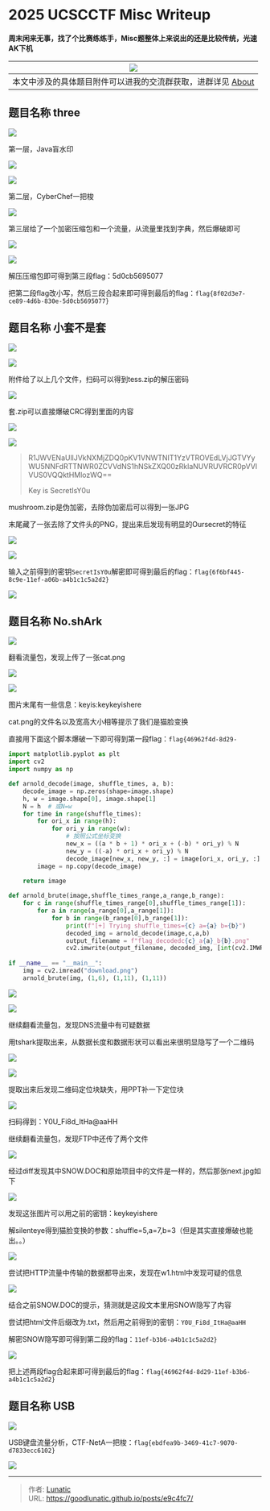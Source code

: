 # 2025 UCSCCTF Misc Writeup

**周末闲来无事，找了个比赛练练手，Misc题整体上来说出的还是比较传统，光速AK下机**
<!--more-->

|                 ![](imgs/image-20250420211547450.png)<br>                 |
| :-----------------------------------------------------------------------: |
| 本文中涉及的具体题目附件可以进我的交流群获取，进群详见 [About](https://goodlunatic.github.io/about/) |

## 题目名称 three

![](imgs/image-20250420212129203.png)

第一层，Java盲水印

![](imgs/image-20250420212137213.png)

![](imgs/image-20250420212140371.png)

第二层，CyberChef一把梭

![](imgs/image-20250420212148043.png)

第三层给了一个加密压缩包和一个流量，从流量里找到字典，然后爆破即可

![](imgs/image-20250420212159236.png)

![](imgs/image-20250420212203259.png)

解压压缩包即可得到第三段flag：5d0cb5695077

把第二段flag改小写，然后三段合起来即可得到最后的flag：`flag{8f02d3e7-ce89-4d6b-830e-5d0cb5695077}`

## 题目名称 小套不是套

![](imgs/image-20250420212252054.png)

![](imgs/image-20250420212255934.png)

附件给了以上几个文件，扫码可以得到tess.zip的解压密码

![](imgs/image-20250420212302602.png)

套.zip可以直接爆破CRC得到里面的内容

![](imgs/image-20250420212309690.png)

![](imgs/image-20250420212312189.png)

> R1JWVENaUllJVkNXMjZDQ0pKV1VNWTNIT1YzVTROVEdLVjJGTVYyWU5NNFdRTTNWR0ZCVVdNS1hNSkZXQ00zRklaNUVRUVRCR0pVVlVUS0VQQktHMlozWQ==
> 
> Key is SecretIsY0u

mushroom.zip是伪加密，去除伪加密后可以得到一张JPG

末尾藏了一张去除了文件头的PNG，提出来后发现有明显的Oursecret的特征

![](imgs/image-20250420212339696.png)

![](imgs/image-20250420212343601.png)

输入之前得到的密钥`SecretIsY0u`解密即可得到最后的flag：`flag{6f6bf445-8c9e-11ef-a06b-a4b1c1c5a2d2}`

![](imgs/image-20250420212359221.png)

## 题目名称 No.shArk

![](imgs/image-20250420212410553.png)

翻看流量包，发现上传了一张cat.png

![](imgs/image-20250420212417068.png)

![](imgs/image-20250420212419797.png)

图片末尾有一些信息：keyis:keykeyishere

cat.png的文件名以及宽高大小相等提示了我们是猫脸变换

直接用下面这个脚本爆破一下即可得到第一段flag：`flag{46962f4d-8d29-`

```python
import matplotlib.pyplot as plt
import cv2
import numpy as np

def arnold_decode(image, shuffle_times, a, b):
    decode_image = np.zeros(shape=image.shape)
    h, w = image.shape[0], image.shape[1]
    N = h  # 或N=w
    for time in range(shuffle_times):
        for ori_x in range(h):
            for ori_y in range(w):
                # 按照公式坐标变换
                new_x = ((a * b + 1) * ori_x + (-b) * ori_y) % N
                new_y = ((-a) * ori_x + ori_y) % N
                decode_image[new_x, new_y, :] = image[ori_x, ori_y, :]
        image = np.copy(decode_image)
        
    return image

def arnold_brute(image,shuffle_times_range,a_range,b_range):
    for c in range(shuffle_times_range[0],shuffle_times_range[1]):
        for a in range(a_range[0],a_range[1]):
            for b in range(b_range[0],b_range[1]):
                print(f"[+] Trying shuffle_times={c} a={a} b={b}")
                decoded_img = arnold_decode(image,c,a,b)
                output_filename = f"flag_decodedc{c}_a{a}_b{b}.png"
                cv2.imwrite(output_filename, decoded_img, [int(cv2.IMWRITE_PNG_COMPRESSION), 0])
                
if __name__ == "__main__":
    img = cv2.imread("download.png")
    arnold_brute(img, (1,6), (1,11), (1,11))
```

![](imgs/image-20250420212438843.png)

![](imgs/image-20250420212442361.png)

继续翻看流量包，发现DNS流量中有可疑数据

用tshark提取出来，从数据长度和数据形状可以看出来很明显隐写了一个二维码

![](imgs/image-20250420212449767.png)

![](imgs/image-20250420212452580.png)


提取出来后发现二维码定位块缺失，用PPT补一下定位块

![](imgs/image-20250420212459987.png)

扫码得到：Y0U_Fi8d_ItHa@aaHH

继续翻看流量包，发现FTP中还传了两个文件

![](imgs/image-20250420212507036.png)

经过diff发现其中SNOW.DOC和原始项目中的文件是一样的，然后那张next.jpg如下

![](imgs/image-20250420212516249.jpeg)

发现这张图片可以用之前的密钥：keykeyishere

解silenteye得到猫脸变换的参数：shuffle=5,a=7,b=3（但是其实直接爆破也能出。。）

![](imgs/image-20250420212521724.png)

尝试把HTTP流量中传输的数据都导出来，发现在w1.html中发现可疑的信息

![](imgs/image-20250420212529325.png)


结合之前SNOW.DOC的提示，猜测就是这段文本里用SNOW隐写了内容

尝试把html文件后缀改为.txt，然后用之前得到的密钥：`Y0U_Fi8d_ItHa@aaHH`

解密SNOW隐写即可得到第二段的flag：`11ef-b3b6-a4b1c1c5a2d2}`

![](imgs/image-20250420212545469.png)

把上述两段flag合起来即可得到最后的flag：`flag{46962f4d-8d29-11ef-b3b6-a4b1c1c5a2d2}`

## 题目名称 USB

![](imgs/image-20250420212556365.png)

USB键盘流量分析，CTF-NetA一把梭：`flag{ebdfea9b-3469-41c7-9070-d7833ecc6102}`

![](imgs/image-20250420212607388.png)



---

> 作者: [Lunatic](https://goodlunatic.github.io)  
> URL: https://goodlunatic.github.io/posts/e9c4fc7/  

